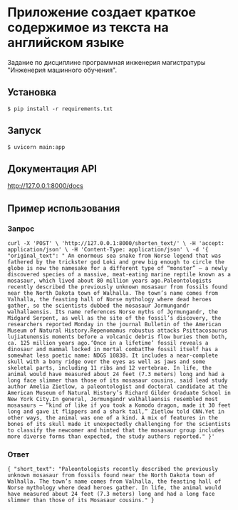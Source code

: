 # Приложение создает краткое содержимое из текста на английском языке

Задание по дисциплине программная инженерия магистратуры "Инженерия машинного обучения".

## Установка

`$ pip install -r requirements.txt`

## Запуск

`$ uvicorn main:app`

## Документация API

http://127.0.0.1:8000/docs

## Пример использования

### Запрос

`curl -X 'POST' \
'http://127.0.0.1:8000/shorten_text/' \
-H 'accept: application/json' \
-H 'Content-Type: application/json' \
-d '{
"original_text": " An enormous sea snake from Norse legend that was fathered by the trickster god Loki and grew big enough to circle the globe is now the namesake for a different type of “monster” — a newly discovered species of a massive, meat-eating marine reptile known as a mosasaur, which lived about 80 million years ago.Paleontologists recently described the previously unknown mosasaur from fossils found near the North Dakota town of Walhalla. The town’s name comes from Valhalla, the feasting hall of Norse mythology where dead heroes gather, so the scientists dubbed the mosasaur Jormungandr walhallaensis. Its name references Norse myths of Jǫrmungandr, the Midgard Serpent, as well as the site of the fossil’s discovery, the researchers reported Monday in the journal Bulletin of the American Museum of Natural History.Repenomamus robustus attacks Psittacosaurus lujiatunensis moments before a volcanic debris flow buries them both, ca. 125 million years ago.‘Once in a lifetime’ fossil reveals a dinosaur and mammal locked in mortal combatThe fossil itself has a somewhat less poetic name: NDGS 10838. It includes a near-complete skull with a bony ridge over the eyes as well as jaws and some skeletal parts, including 11 ribs and 12 vertebrae. In life, the animal would have measured about 24 feet (7.3 meters) long and had a long face slimmer than those of its mosasaur cousins, said lead study author Amelia Zietlow, a paleontologist and doctoral candidate at the American Museum of Natural History’s Richard Gilder Graduate School in New York City.In general, Jormungandr walhallaensis resembled most mosasaurs — “kind of like if you took a Komodo dragon, made it 30 feet long and gave it flippers and a shark tail,” Zietlow told CNN.Yet in other ways, the animal was one of a kind. A mix of features in the bones of its skull made it unexpectedly challenging for the scientists to classify the newcomer and hinted that the mosasaur group includes more diverse forms than expected, the study authors reported."
}'`

### Ответ

`{
"short_text": "Paleontologists recently described the previously unknown mosasaur from fossils found near the North Dakota town of Walhalla. The town’s name comes from Valhalla, the feasting hall of Norse mythology where dead heroes gather. In life, the animal would have measured about 24 feet (7.3 meters) long and had a long face slimmer than those of its Mosasaur cousins."
}`
